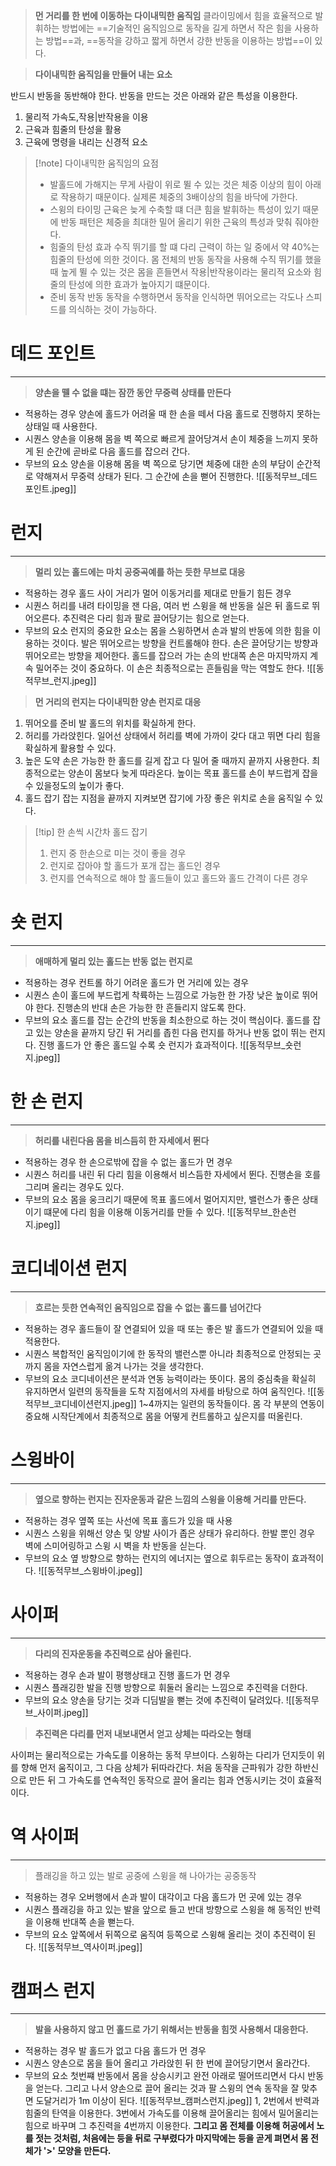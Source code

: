 > **먼 거리를 한 번에 이동하는 다이내믹한 움직임**
> 클라이밍에서 힘을 효율적으로 발휘하는 방법에는 ==기술적인 움직임으로 동작을 길게 하면서 작은 힘을 사용하는 방법==과, ==동작을 강하고 짧게 하면서 강한 반동을 이용하는 방법==이 있다.

> **다이내믹한 움직임을 만들어 내는 요소**

반드시 반동을 동반해야 한다. 반동을 만드는 것은 아래와 같은 특성을 이용한다.
1. 물리적 가속도,작용|반작용을 이용
2. 근육과 힘줄의 탄성을 활용
3. 근육에 명령을 내리는 신경적 요소

> [!note] 다이내믹한 움직임의 요점
> - 발홀드에 가해지는 무게
> 	사람이 위로 뛸 수 있는 것은 체중 이상의 힘이 아래로 작용하기 때문이다. 실제론 체중의 3배이상의 힘을 바닥에 가한다.
> - 스윙의 타이밍
> 	  근육은 늦게 수축할 떄 더큰 힘을 발휘하는 특성이 있기 때문에 반동 패턴은 체중을 최대한 밀어 올리기 위한 근육의 특성과 맞춰 줘야한다.
> - 힘줄의 탄성 효과
> 	  수직 뛰기를 할 떄 다리 근력이 하는 일 중에서 약 40%는 힘줄의 탄성에 의한 것이다. 몸 전체의 반동 동작을 사용해 수직 뛰기를 했을 때 높게 뛸 수 있는 것은 몸을 흔들면서 작용|반작용이라는 물리적 요소와 힘줄의 탄성에 의한 효과가 높아지기 떄문이다.
> - 준비 동작
> 	  반동 동작을 수행하면서 동작을 인식하면 뛰어오르는 각도나 스피드를 의식하는 것이 가능하다.
# 데드 포인트
---
> **양손을 뗄 수 없을 떄는 잠깐 동안 무중력 상태를 만든다**

- 적용하는 경우
	  양손에 홀드가 어려울 때 한 손을 떼서 다음 홀드로 진행하지 못하는 상태일 때 사용한다.
- 시퀀스
	  양손을 이용해 몸을 벽 쪽으로 빠르게 끌어당겨서 손이 체중을 느끼지 못하게 된 순간에 곧바로 다음 홀드를 잡으러 간다.
- 무브의 요소
	  양손을 이용해 몸을 벽 쪽으로 당기면 체중에 대한 손의 부담이 순간적로 약해져서 무중력 상태가 된다. 그 순간에 손을 뻗어 진행한다.
![[동적무브_데드포인트.jpeg]]
# 런지
---
> **멀리 있는 홀드에는 마치 공중곡예를 하는 듯한 무브로 대응**

- 적용하는 경우
	  홀드 사이 거리가 멀어 이동거리를 제대로 만들기 힘든 경우
- 시퀀스
	  허리를 내려 타이밍을 잰 다음, 여러 번 스윙을 해 반동을 실은 뒤 홀드로 뛰어오른다. 추진력은 다리 힘과 팔로 끌어당기는 힘으로 얻는다.
- 무브의 요소
	  런지의 중요한 요소는 몸을 스윙하면서 손과 발의 반동에 의한 힘을 이용하는 것이다. 발은 뛰어오르는 방향을 컨트롤해야 한다. 손은 끌어당기는 방향과 뛰어오르는 방향을 제어한다. 홀드를 잡으러 가는 손의 반대쪽 손은 마지막까지 계속 밀어주는 것이 중요하다. 이 손은 최종적으로는 흔들림을 막는 역할도 한다.
![[동적무브_런지.jpeg]]

> **먼 거리의 런지는 다이내믹한 양손 런지로 대응**

1. 뛰어오를 준비
    발 홀드의 위치를 확실하게 한다.
2. 허리를 가라앉힌다.
	일어선 상태에서 허리를 벽에 가까이 갖다 대고 뛰면 다리 힘을 확실하게 활용할 수 있다.
3. 높은 도약
	손은 가능한 한 홀드를 길게 잡고 다 밀어 줄 때까지 끝까지 사용한다. 최종적으로는 양손이 몸보다 늦게 따라온다. 높이는 목표 홀드를 손이 부드럽게 잡을 수 있을정도의 높이가 좋다.
4. 홀드 잡기
	잡는 지점을 끝까지 지켜보면 잡기에 가장 좋은 위치로 손을 움직일 수 있다.

> [!tip] 한 손씩 시간차 홀드 잡기
> 1.  런지 중 한손으로 미는 것이 좋을 경우
> 2. 런지로 잡아야 할 홀드가 포개 잡는 홀드인 경우
> 3. 런지를 연속적으로 해야 할 홀드들이 있고 홀드와 홀드 간격이 다른 경우
# 숏 런지
---
> **애매하게 멀리 있는 홀드는 반동 없는 런지로**

- 적용하는 경우
	  컨트롤 하기 어려운 홀드가 먼 거리에 있는 경우
- 시퀀스
	  손이 홀드에 부드럽게 착륙하는 느낌으로 가능한 한 가장 낮은 높이로 뛰어야 한다. 진행손의 반대 손은 가능한 한 흔들리지 않도록 한다.
- 무브의 요소
	  홀드를 잡는 순간의 반동을 최소한으로 하는 것이 핵심이다. 홀드를 잡고 있는 양손을 끝까지 당긴 뒤 거리를 좁힌 다음 런지를 하거나 반동 없이 뛰는 런지다. 진행 홀드가 안 좋은 홀드일 수록 숏 런지가 효과적이다.
![[동적무브_숏런지.jpeg]]
# 한 손 런지
---
> **허리를 내린다음 몸을 비스듬히 한 자세에서 뛴다**

- 적용하는 경우
	  한 손으로밖에 잡을 수 없는 홀드가 먼 경우
- 시퀀스
	  허리를 내린 뒤 다리 힘을 이용해서 비스듬한 자세에서 뛴다. 진행손을 호를 그리며 올리는 경우도 있다.
- 무브의 요소
	  몸을 웅크리기 때문에 목표 홀드에서 멀어지지만, 밸런스가 좋은 상태이기 떄문에 다리 힘을 이용해 이동거리를 만들 수 있다.
![[동적무브_한손런지.jpeg]]
# 코디네이션 런지
---
> **흐르는 듯한 연속적인 움직임으로 잡을 수 없는 홀드를 넘어간다**

- 적용하는 경우
	  홀드들이 잘 연결되어 있을 때 또는 좋은 발 홀드가 연결되어 있을 때 적용한다.
- 시퀀스
	  복합적인 움직임이기에 한 동작의 밸런스뿐 아니라 최종적으로 안정되는 곳까지 몸을 자연스럽게 옮겨 나가는 것을 생각한다.
- 무브의 요소
	  코디네이션은 분석과 연동 능력이라는 뜻이다. 몸의 중심축을 확실히 유지하면서 일련의 동작들을 도착 지점에서의 자세를 바탕으로 하여 움직인다.
![[동적무브_코디네이션런지.jpeg]]
1~4까지는 일련의 동작들이다.
몸 각 부분의 연동이 중요해 시작단계에서 최종적으로 몸을 어떻게 컨트롤하고 싶은지를 떠올린다.
# 스윙바이
---
> **옆으로 향하는 런지는 진자운동과 같은 느낌의 스윙을 이용해 거리를 만든다.**

- 적용하는 경우
	  옆쪽 또는 사선에 목표 홀드가 있을 때 사용
- 시퀀스
	  스윙을 위해선 양손 및 양발 사이가 좁은 상태가 유리하다. 한발 뿐인 경우 벽에 스미어링하고 스윙 시 벽을 차 반동을 싣는다.
- 무브의 요소
	  옆 방향으로 향하는 런지의 에너지는 옆으로 휘두르는 동작이 효과적이다.
![[동적무브_스윙바이.jpeg]]
# 사이퍼
---
> **다리의 진자운동을 추진력으로 삼아 올린다.**

- 적용하는 경우
	  손과 발이 평행상태고 진행 홀드가 먼 경우
- 시퀀스
	  플래깅한 발을 진행 방향으로 휘둘러 올리는 느낌으로 추진력을 더한다.
- 무브의 요소
	양손을 당기는 것과 디딤발을 뻗는 것에 추진력이 달려있다.
![[동적무브_사이퍼.jpeg]]
> **추진력은 다리를 먼저 내보내면서 얻고 상체는 따라오는 형태**

사이퍼는 물리적으로는 가속도를 이용하는 동적 무브이다. 스윙하는 다리가 던지듯이 위를 향해 먼저 움직이고, 그 다음 상체가 뒤따라간다. 처음 동작을 근파워가 강한 하반신으로 만든 뒤 그 가속도를 연속적인 동작으로 끌어 올리는 힘과 연동시키는 것이 효율적이다.
# 역 사이퍼
---
> 플래깅을 하고 있는 발로 공중에 스윙을 해 나아가는 공중동작

- 적용하는 경우
	  오버행에서 손과 발이 대각이고 다음 홀드가 먼 곳에 있는 경우
- 시퀀스
	  플래깅을 하고 있는 발을 앞으로 들고 반대 방향으로 스윙을 해 동적인 반력을 이용해 반대쪽 손을 뻗는다.
- 무브의 요소
	  앞쪽에서 뒤쪽으로 움직여 등쪽으로 스윙해 올리는 것이 추진력이 된다.
![[동적무브_역사이퍼.jpeg]]
# 캠퍼스 런지
---
> **발을 사용하지 않고 먼 홀드로 가기 위해서는 반동을 힘껏 사용해서 대응한다.**

- 적용하는 경우
	  발 홀드가 없고 다음 홀드가 먼 경우
- 시퀀스
	  양손으로 몸을 들어 올리고 가라앉힌 뒤 한 번에 끌어당기면서 올라간다.
- 무브의 요소
	  첫번쨰 반동에서 몸을 상승시키고 완전 아래로 떨어뜨리면서 다시 반동을 얻는다. 그리고 나서 양손으로 끌어 올리는 것과 팔 스윙의 연속 동작을 잘 맞추면 도달거리가 1m 이상이 된다.
![[동적무브_캠퍼스런지.jpeg]]
1, 2번에서 반력과 힘줄의 탄역을 이용한다. 3번에서 가속도를 이용해 끌어올리는 힘에서 밀어올리는 힘으로 바꾸며 그 추진력을 4번까지 이용한다.
**그리고 몸 전체를 이용해 허공에서 노를 젓는 것처럼, 처음에는 등을 뒤로 구부렸다가 마지막에는 등을 곧게 펴면서 몸 전체가 '>' 모양을 만든다.**
